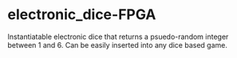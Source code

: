 # electronic_dice-FPGA
Instantiatable electronic dice that returns a psuedo-random integer between 1 and 6. Can be easily inserted into any dice based game. 
